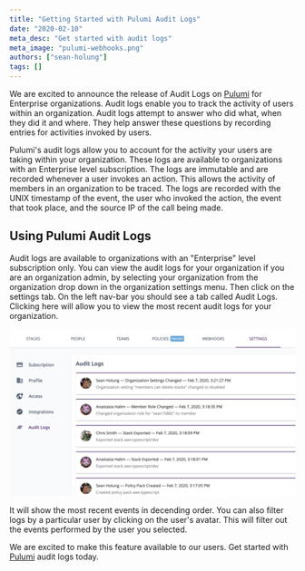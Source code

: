 ```yaml
---
title: "Getting Started with Pulumi Audit Logs"
date: "2020-02-10"
meta_desc: "Get started with audit logs"
meta_image: "pulumi-webhooks.png"
authors: ["sean-holung"]
tags: []
---
```


We are excited to announce the release of Audit Logs on
[Pulumi](https://app.pulumi.com) for Enterprise organizations.
Audit logs enable you to track the activity of users within an
organization. Audit logs attempt to answer who did what, when
they did it and where. They help answer these questions
by recording entries for activities invoked by users.

Pulumi's audit logs allow you to account for the activity your
users are taking within your organization. These logs are available to
organizations with an Enterprise level subscription. The logs are immutable and
are recorded whenever a user invokes an action. This allows the activity
of members in an organization to be traced.
The logs are recorded with the UNIX timestamp of the event, the user
who invoked the action, the event that took place, and the source IP of the call being made.

## Using Pulumi Audit Logs

Audit logs are available to organizations with an "Enterprise" level subscription
only. You can view the audit logs for your organization if you
are an organization admin, by selecting your organization from the
organization drop down in the organization settings menu. Then click on
the settings tab. On the left nav-bar you should see a tab called Audit Logs.
Clicking here will allow you to view the most recent audit logs for your
organization.

![auditlogs](./auditlogs.png)

It will show the most recent events in decending order. You can
also filter logs by a particular user by clicking on the user's avatar. This will
filter out the events performed by the user you selected.

We are excited to make this feature available to our users. 
Get started with [Pulumi](https://app.pulumi.com) audit logs today.
